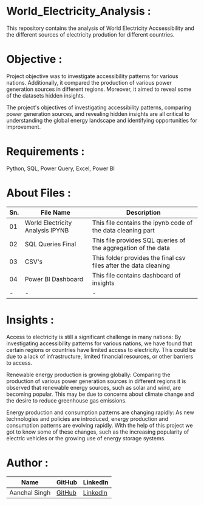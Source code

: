 # World_Electricity_Analysis :
This repository contains the analysis of World Electricity Accsessibility and the different sources of electricity prodution for different countries. 

# Objective :
Project objective was to investigate accessibility patterns for various nations. Additionally, it compared the production of various power generation 
sources in different regions. Moreover, it aimed to reveal some of the datasets hidden insights. 

The project's objectives of investigating accessibility patterns, comparing power generation sources, and revealing hidden insights are all critical to understanding the global energy landscape and identifying opportunities for improvement.

# Requirements :
Python, SQL, Power Query, Excel, Power BI

# About Files :
| Sn. | File Name | Description |
| - | - | - |
| 01 | World Electricity Analysis IPYNB | This file contains the ipynb code of the data cleaning part |
| 02 | SQL Queries Final | This file provides SQL queries of the aggregation of the data |
| 03 | CSV's | This folder provides the final csv files after the data cleaning |
| 04 | Power BI Dashboard | This file contains dashboard of insights |
| - | - | - |

# Insights :
Access to electricity is still a significant challenge in many nations: By investigating accessibility patterns for various nations, we have found that certain regions or countries have limited access to electricity. This could be due to a lack of infrastructure, limited financial resources, or other barriers to access.

Renewable energy production is growing globally: Comparing the production of various power generation sources in different regions it is observed that renewable energy sources, such as solar and wind, are becoming popular. This may be due to concerns about climate change and the desire to reduce greenhouse gas emissions.

Energy production and consumption patterns are changing rapidly: As new technologies and policies are introduced, energy production and consumption patterns are evolving rapidly. With the help of this project we got to know some of these changes, such as the increasing popularity of electric vehicles or the growing use of energy storage systems.

# Author :
| Name | GitHub | LinkedIn |
| - | - | - |
| Aanchal Singh | [GitHub](https://github.com/aanchalchauhan) | [LinkedIn](https://www.linkedin.com/in/aanchalschauhan/) |
